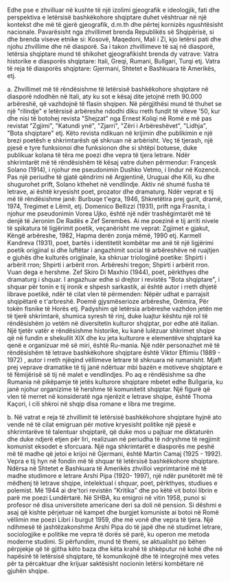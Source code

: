 Edhe pse e zhvilluar në kushte të një izolimi gjeografik e ideologjik, fati dhe perspektiva e letërsisë bashkëkohore shqiptare duhet vështruar në një kontekst dhe më të gjerë gjeografik, d.m.th dhe përtej kornizës ngushtësisht nacionale. Pavarësisht nga zhvillimet brenda Republikës së Shqipërisë, si dhe brenda viseve etnike si: Kosovë, Maqedoni, Mali i Zi, kjo letërsi pati dhe njohu zhvillime dhe në diasporë. Sa i takon zhvillimeve të saj në diasporë, letërsia shqiptare mund të shikohet gjeografikisht brenda dy vatrave:
Vatra historike e diasporës shqiptare: Itali, Greqi, Rumani, Bullgari, Turqi etj.
Vatra të reja të diasporës shqiptare: Gjermani, Shtetet e Bashkuara të Amerikës, etj.

a. Zhvillimet më të rëndësishme të letërsisë bashkëkohore shqiptare në diasporë ndodhën në Itali, aty ku sot e kësaj dite jetojnë rreth 90.000 arbëreshë, që vazhdojnë të flasin shqipen. Në përgjithësi mund të thuhet se një "rilindje" e letërsisë arbëreshe ndodhi diku rreth fundit të viteve '50, kur dhe nisi të botohej revista "Shejzat" nga Ernest Koliqi në Romë e më pas revistat "Zgjimi", "Katundi ynë", "Zjarri", "Zëri i Arbëreshëvet", "Lidhja", "Bota shqiptare" etj. Këto revista ndikuan në krijimin dhe publikimin e një brezi poetësh e shkrimtarësh që shkruan në arbërisht. Veç të tjerash, një pjesë e tyre funksionoi dhe funksionon dhe si shtëpi botuese, duke publikuar kolana të tëra me poezi dhe vepra të tjera letrare.
Ndër shkrimtarët më të rëndësishëm të kësaj vatre duhen përmendur:
Françesk Solano (1914), i njohur me pseudonimin Dushko Vetmo, i lindur në Kozencë. Pas një periudhe të gjatë qëndrimi në Argjentinë, Uruguai dhe Kili, ku dhe shugurohet prift, Solano kthehet në vendlindje. Aktiv në shumë fusha të letrave, ai është kryesisht poet, prozator dhe dramaturg. Ndër veprat e tij më të rëndësishme janë: Burbuqe t'egra, 1946, Shkretëtira prej gurit, dramë, 1974, Tregimet e Lëmit, etj.
Domenico Bellizzi (1931), prift nga Frasnita, i njohur me pseudonimin Vorea Ujko, është një ndër trashëgimtarët më të denjë të Jeronim De Radës e Zef Serembes. Ai me poezinë e tij arriti nivele të spikatura të ligjërimit poetik, veçanërisht me veprat: Zgjimet e gjakut, Këngë arbëreshe, 1982, Hapma derën zonja mëmë, 1990 etj.
Karmell Kandreva (1931), poet, bartës i identitetit kombëtar me anë të një ligjërimi poetik origjinal si dhe luftëtar i angazhimit social të arbëreshëve në ruajtjen e gjuhës dhe kulturës origjinale, ka shkruar triologjinë poetike: Shpirti i arbërit rron; Shpirti i arbërit rron. Arbëreshi tregon; Shpirti i arbërit rron. Vuan dega e hershme.
Zef Skiro Di Maxhio (1944), poet, përkthyes dhe dramaturg i shquar. I angazhuar edhe si drejtor i revistës "Bota shqiptare", i shquar për tonin e tij ironik e shpesh sarkastik, ai është autor i rreth dhjetë librave poetikë, ndër të cilat vlen të përmenden: Nëpër udhat e parrajsit shqipëtarë e t'arbreshë. Poemë gjysmëserioze arbëreshe, Orëmira, Për tokën fisnike të Horës etj.
Padyshim që letërsia arbëreshe vazhdon jetën me të tjerë shkrimtarë, shumica syresh të rinj, duke luajtur kështu një rol të rëndësishëm jo vetëm në diversitetin kulturor shqiptar, por edhe atë italian.
Një tjetër vatër e rëndësishme historike, ku kanë lulëzuar shkrimet shqipe që në fundin e shekullit XIX dhe ku jeta kulturore e elementëve shqiptarë ka qenë e organizuar më së miri, është Ru-mania. Një ndër personazhet më të rëndësishëm të letrave bashkëkohore shqiptare është Viktor Eftimiu (1889 - 1972) , autor i rreth njëqind vëllimeve letrare të shkruara në rumanisht. Mjaft prej veprave dramatike të tij janë ndërtuar mbi bazën e motiveve shqiptare e të fëmijërisë së tij në malet e vendlindjes.
Po aq e rëndësishme sa dhe Rumania në pikëpamje të jetës kulturore shqiptare mbetet edhe Bullgaria, ku janë njohur organizime të hershme të komunitetit shqiptar. Një figurë që vlen të merret në konsideratë nga njerëzit e letrave shqipe, është Thoma Kaçori, i cili shkroi në shqip disa romane e libra me tregime.

b. Në vatrat e reja të zhvillimít të letërsisë bashkëkohore shqiptare hyjnë ato vende në të cilat emigruan për motive kryesisht politike një pjesë e shkrimtarëve të talentuar shqiptarë, që duke mos u pajtuar me diktaturën dhe duke ndjerë etjen për liri, realizuan në periudha të ndryshme të regjimit komunist eksodet e sforcuara.
Një nga shkrimtarët e diasporës me peshë më të madhe që jetoi e krijoi në Gjermani, është Martin Camaj (1925 - 1992). Vepra e tij hyn në fondin më të shquar të letërsisë bashkëkohore shqiptare.
Ndërsa në Shtetet e Bashkuara të Amerikës zhvilloi veprimtarinë më të madhe studimore e letrare Arshi Pipa (1920- 1997), një ndër punëtorët më të mëdhenj të letrave shqipe, intelektual i shquar, poet, përkthyes, studiues e polemist. Më 1944 ai dre'tori revistën "Kritika" dhe po këtë vit botoi librin e parë me poezi Lundërtarë. Në SHBA, ku emigroi në vitin 1958, punoi si profesor në disa universitete americane deri sa doli në pension. Si dëshmi e asaj që kishte përjetuar në kampet dhe burgjet komuniste ai botoi në Romë vëllimin me poezi Libri i burgut 1959, dhe më vonë dhe vepra të tjera. Një ndihmesë të jashtëzakonshme Arshi Pipa do të japë dhe në studimet letrare, sociologjike e politike me vepra të dorës së parë, ku operon me metoda moderne studimi.
Si përfundim, mund të themi, se aktualisht po bëhen përpjekje që të gjitha këto baza dhe këta krahë të shkëputur në kohë dhe në hapësirë të letërsisë shqiptare, të komunikojnë dhe të integrojnë mes vetes për ta përcaktuar dhe krijuar saktësisht nocionin letërsi kombëtare në gjuhën shqipe.